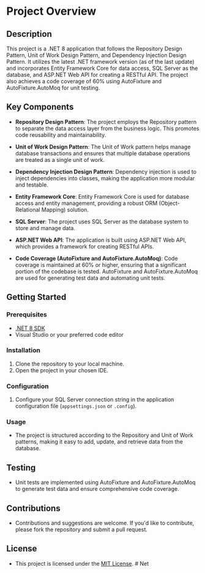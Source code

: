 
# Project Overview

## Description
This project is a .NET 8 application that follows the Repository Design Pattern, Unit of Work Design Pattern, and Dependency Injection Design Pattern. It utilizes the latest .NET framework version (as of the last update) and incorporates Entity Framework Core for data access, SQL Server as the database, and ASP.NET Web API for creating a RESTful API. The project also achieves a code coverage of 60% using AutoFixture and AutoFixture.AutoMoq for unit testing.

## Key Components
- **Repository Design Pattern**: The project employs the Repository pattern to separate the data access layer from the business logic. This promotes code reusability and maintainability.

- **Unit of Work Design Pattern**: The Unit of Work pattern helps manage database transactions and ensures that multiple database operations are treated as a single unit of work.

- **Dependency Injection Design Pattern**: Dependency injection is used to inject dependencies into classes, making the application more modular and testable.

- **Entity Framework Core**: Entity Framework Core is used for database access and entity management, providing a robust ORM (Object-Relational Mapping) solution.

- **SQL Server**: The project uses SQL Server as the database system to store and manage data.

- **ASP.NET Web API**: The application is built using ASP.NET Web API, which provides a framework for creating RESTful APIs.

- **Code Coverage (AutoFixture and AutoFixture.AutoMoq)**: Code coverage is maintained at 60% or higher, ensuring that a significant portion of the codebase is tested. AutoFixture and AutoFixture.AutoMoq are used for generating test data and automating unit tests.

## Getting Started

### Prerequisites
- [.NET 8 SDK](https://dotnet.microsoft.com/download/dotnet/8.0)
- Visual Studio or your preferred code editor

### Installation
1. Clone the repository to your local machine.
2. Open the project in your chosen IDE.

### Configuration
1. Configure your SQL Server connection string in the application configuration file (`appsettings.json` or `.config`).

### Usage
- The project is structured according to the Repository and Unit of Work patterns, making it easy to add, update, and retrieve data from the database.

## Testing
- Unit tests are implemented using AutoFixture and AutoFixture.AutoMoq to generate test data and ensure comprehensive code coverage.

## Contributions
- Contributions and suggestions are welcome. If you'd like to contribute, please fork the repository and submit a pull request.

## License
- This project is licensed under the [MIT License](LICENSE).
#   N e t 
 
 
